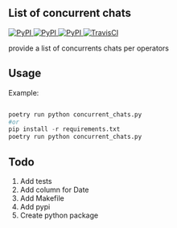 ## List of concurrent chats
[
![PyPI](https://img.shields.io/pypi/v/sp_ask_report_chats_per_school.svg)
![PyPI](https://img.shields.io/pypi/pyversions/sp_ask_report_chats_per_school.svg)
![PyPI](https://img.shields.io/github/license/guinslym/sp_ask_report_chats_per_school.svg)
](https://pypi.org/project/sp_ask_report_chats_per_school/)
[![TravisCI](https://travis-ci.org/guinslym/sp_ask_report_chats_per_school.svg?branch=master)](https://travis-ci.org/guinslym/sp_ask_report_chats_per_school)


provide a list of concurrents chats per operators

## Usage

Example:

```python

poetry run python concurrent_chats.py
#or
pip install -r requirements.txt
poetry run python concurrent_chats.py

```

## Todo

1.  Add tests
2.  Add column for Date
3.  Add Makefile
4.  Add pypi
3.  Create python package
